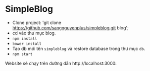# SimpleBlog

- Clone project: 'git clone https://github.com/sangnguyenplus/simpleblog.git blog';
- cd vào thư mục blog.
- `npm install`
- `bower install`
- Tạo db mới tên `simpleblog` và restore database trong thư mục `db`.
- `npm start`

Website sẽ chạy trên đường dẫn http://localhost:3000.

